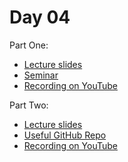 # Day 04

Part One:
* [Lecture slides](TBA)
* [Seminar](TBA)
* [Recording on YouTube](TBA)

Part Two:
* [Lecture slides](TBA)
* [Useful GitHub Repo](TBA)
* [Recording on YouTube](TBA)


